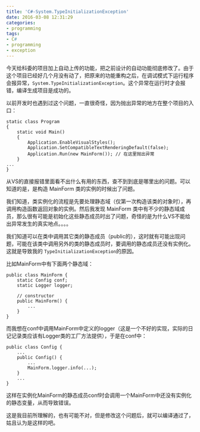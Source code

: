 ```yaml
---
title: 'C#-System.TypeInitializationException'
date: 2016-03-08 12:31:29
categories:
- programming
tags:
- C#
- programming
- exception
---
```


今天给科委的项目加上自动上传的功能，把之前设计的自动功能彻底修改了。由于这个项目已经好几个月没有动了，把原来的功能重构之后，在调试模式下运行程序会报异常，`System.TypeInitializationException`。这个异常在运行时才会报错，编译生成项目是成功的。

以前开发时也遇到过这个问题，一直很奇怪，因为抛出异常的地方在整个项目的入口：

```
static class Program
{
	static void Main()
    {
    	Application.EnableVisualStyles();
        Application.SetCompatibleTextRenderingDefault(false);
        Application.Run(new MainForm()); // 在这里抛出异常
    }
...
}
```

从VS的直接报错里面看不出什么有用的东西，查不到到底是哪里出的问题。可以知道的是，是构造 MainForm 类的实例的时候出了问题。
<!-- more -->
我们知道，类实例化的流程是先要处理静态域（仅第一次构造该类的对象时），再调用构造函数返回对象的实例。然后我发现 MainForm 类中有不少的静态域成员，那么很有可能是初始化这些静态成员时出了问题，奇怪的是为什么VS不能给出异常发生的真实地点。。。。

我们知道可以在类中调用其它类的静态成员（public的），这时就有可能出现问题，可能在该类中调用另外的类的静态成员时，要调用的静态成员还没有实例化。这就是导致我的 `TypeInitializationException`的原因。

比如MainForm中有下面两个静态域：

```
public class MainForm {
	static Config conf;
	static Logger logger;

	// constructor
	public MainForm() {
		...
	}
}
```
而我想在conf中调用MainForm中定义的logger（这是一个不好的实现，实际的日记记录类应该有Logger类的工厂方法提供），于是在conf中：

```
public class Config {
	...
	public Config() {
		...
		MainForm.logger.info(...);
	}
	...
}
```
这样在实例化MainForm的静态成员conf时会调用一个MainForm中还没有实例化的静态变量，从而导致错误。

这是我目前所理解的，也有可能不对，但是修改这个问题后，就可以编译通过了，姑且认为是这样的吧。
